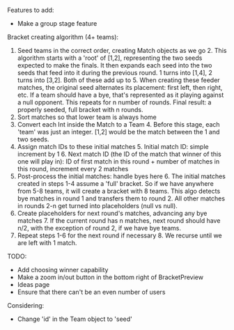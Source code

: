 Features to add:
- Make a group stage feature

Bracket creating algorithm (4+ teams):
1. Seed teams in the correct order, creating Match objects as we go
   2. This algorithm starts with a 'root' of [1,2], representing the two seeds expected to make the finals. It then expands each seed into the two seeds that feed into it during the previous round. 1 turns into [1,4], 2 turns into [3,2]. Both of these add up to 5. When creating these feeder matches, the original seed alternates its placement: first left, then right, etc. If a team should have a bye, that's represented as it playing against a null opponent. This repeats for n number of rounds. Final result: a properly seeded, full bracket with n rounds. 
2. Sort matches so that lower team is always home
3. Convert each Int inside the Match to a Team
   4. Before this stage, each 'team' was just an integer. [1,2] would be the match between the 1 and two seeds.
4. Assign match IDs to these initial matches
   5. Initial match ID: simple increment by 1
   6. Next match ID (the ID of the match that winner of this one will play in): ID of first match in this round + number of matches in this round, increment every 2 matches
5. Post-process the initial matches: handle byes here
   6. The initial matches created in steps 1-4 assume a 'full' bracket. So if we have anywhere from 5-8 teams, it will create a bracket with 8 teams. This algo detects bye matches in round 1 and transfers them to round 2. All other matches in rounds 2-n get turned into placeholders (null vs null).
6. Create placeholders for next round's matches, advancing any bye matches
   7. If the current round has n matches, next round should have n/2, with the exception of round 2, if we have bye teams.
7. Repeat steps 1-6 for the next round if necessary 
   8. We recurse until we are left with 1 match.

TODO:
- Add choosing winner capability
- Make a zoom in/out button in the bottom right of BracketPreview
- Ideas page
- Ensure that there can't be an even number of users

Considering:
- Change 'id' in the Team object to 'seed'
